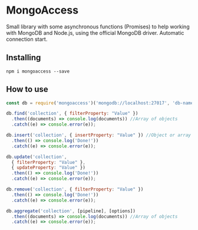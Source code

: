 # MongoAccess
Small library with some asynchronous functions (Promises) to help working with MongoDB and Node.js, using the official MongoDB driver. Automatic connection start.

## Installing
```
npm i mongoaccess --save
```

## How to use
```js 
const db = require('mongoaccess')('mongodb://localhost:27017', 'db-name');

db.find('collection', { filterProperty: "Value" })
  .then((documents) => console.log(documents)) //Array of objects
  .catch((e) => console.error(e));

db.insert('collection', { insertProperty: "Value" }) //Object or array of objects
  .then(() => console.log('Done!'))
  .catch((e) => console.error(e));

db.update('collection', 
  { filterProperty: "Value" }, 
  { updateProperty: "Value" }) 
  .then(() => console.log('Done!'))
  .catch((e) => console.error(e));

db.remove('collection', { filterProperty: "Value" })
  .then(() => console.log('Done!'))
  .catch((e) => console.error(e));

db.aggregate('collection', [pipeline], [options])
  .then((documents) => console.log(documents)) //Array of objects
  .catch((e) => console.error(e));
```